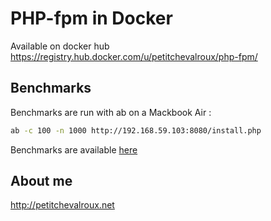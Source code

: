 # PHP-fpm in Docker
Available on docker hub https://registry.hub.docker.com/u/petitchevalroux/php-fpm/
## Benchmarks

Benchmarks are run with ab on a Mackbook Air :
```bash
ab -c 100 -n 1000 http://192.168.59.103:8080/install.php
```
Benchmarks are available [here](https://github.com/petitchevalroux/docker-php-pluxml/tree/master/bench)

## About me
http://petitchevalroux.net
